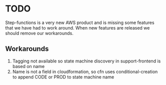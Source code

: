 TODO
====

Step-functions is a very new AWS product and is missing some features that we have had to work around.  When new features
are released we should remove our workarounds.

Workarounds
-----------

1. Tagging not available so state machine discovery in support-frontend is based on name
2. Name is not a field in cloudformation, so cfn uses conditional-creation to append CODE or PROD to state machine name
